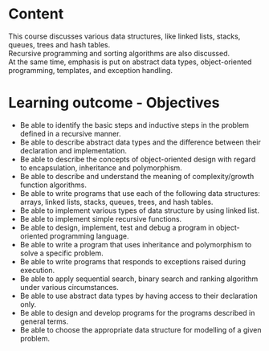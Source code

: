 # Content
This course discusses various data structures, like linked lists, stacks, queues, trees and hash tables. 
<br>Recursive programming and sorting algorithms are also discussed. 
<br>At the same time, emphasis is put on abstract data types, object-oriented programming, templates, and exception handling. 

# Learning outcome - Objectives
- Be able to identify the basic steps and inductive steps in the problem defined in a recursive manner.
- Be able to describe abstract data types and the difference between their declaration and implementation.
- Be able to describe the concepts of object-oriented design with regard to encapsulation, inheritance and polymorphism.
- Be able to describe and understand the meaning of complexity/growth function algorithms.
- Be able to write programs that use each of the following data structures: arrays, linked lists, stacks, queues, trees, and hash tables.
- Be able to implement various types of data structure by using linked list.
- Be able to implement simple recursive functions.
- Be able to design, implement, test and debug a program in object-oriented programming language.
- Be able to write a program that uses inheritance and polymorphism to solve a specific problem.
- Be able to write programs that responds to exceptions raised during execution.
- Be able to apply sequential search, binary search and ranking algorithm under various circumstances.
- Be able to use abstract data types by having access to their declaration only.
- Be able to design and develop programs for the programs described in general terms.
- Be able to choose the appropriate data structure for modelling of a given problem.
